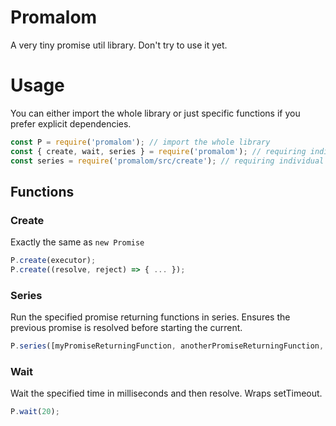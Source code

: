 # Promalom

A very tiny promise util library. Don't try to use it yet.

# Usage

You can either import the whole library or just specific functions if you prefer explicit dependencies.

```js
const P = require('promalom'); // import the whole library
const { create, wait, series } = require('promalom'); // requiring individual functions
const series = require('promalom/src/create'); // requiring individual functions from their source files
```

## Functions

### Create

Exactly the same as `new Promise`

```js
P.create(executor);
P.create((resolve, reject) => { ... });
```

### Series

Run the specified promise returning functions in series. Ensures the previous promise is resolved before starting the current.

```js
P.series([myPromiseReturningFunction, anotherPromiseReturningFunction, someOtherPromiseReturningFunction]);
```

### Wait

Wait the specified time in milliseconds and then resolve. Wraps setTimeout.

```js
P.wait(20);
```

